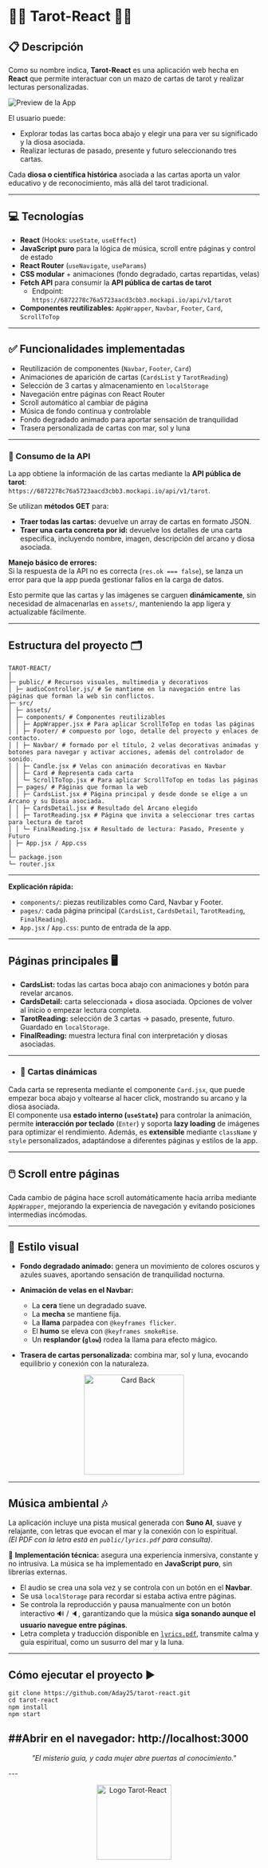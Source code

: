 # 🌊🌞 Tarot-React 🌛🌟

## 📋 Descripción
Como su nombre indica, **Tarot-React** es una aplicación web hecha en **React** que permite interactuar con un mazo de cartas de tarot y realizar lecturas personalizadas.  

![Preview de la App](public/screencaps.png)

El usuario puede:  
- Explorar todas las cartas boca abajo y elegir una para ver su significado y la diosa asociada.  
- Realizar lecturas de pasado, presente y futuro seleccionando tres cartas.  

Cada **diosa o científica histórica** asociada a las cartas aporta un valor educativo y de reconocimiento, más allá del tarot tradicional.  

---

## 💻 Tecnologías
- **React** (Hooks: `useState`, `useEffect`)  
- **JavaScript puro** para la lógica de música, scroll entre páginas y control de estado  
- **React Router** (`useNavigate`, `useParams`)  
- **CSS modular** + animaciones (fondo degradado, cartas repartidas, velas)  
- **Fetch API** para consumir la **API pública de cartas de tarot**  
  - Endpoint: `https://6872278c76a5723aacd3cbb3.mockapi.io/api/v1/tarot`  
- **Componentes reutilizables:** `AppWrapper`, `Navbar`, `Footer`, `Card`, `ScrollToTop`  

---

## ✅ Funcionalidades implementadas 
- Reutilización de componentes (`Navbar`, `Footer`, `Card`)  
- Animaciones de aparición de cartas (`CardsList` y `TarotReading`)  
- Selección de 3 cartas y almacenamiento en `localStorage`  
- Navegación entre páginas con React Router  
- Scroll automático al cambiar de página  
- Música de fondo continua y controlable  
- Fondo degradado animado para aportar sensación de tranquilidad  
- Trasera personalizada de cartas con mar, sol y luna  
---

### 📡 Consumo de la API
La app obtiene la información de las cartas mediante la **API pública de tarot**:  
`https://6872278c76a5723aacd3cbb3.mockapi.io/api/v1/tarot`.

Se utilizan **métodos GET** para:  
- **Traer todas las cartas:** devuelve un array de cartas en formato JSON.  
- **Traer una carta concreta por id:** devuelve los detalles de una carta específica, incluyendo nombre, imagen, descripción del arcano y diosa asociada.  

**Manejo básico de errores:**  
Si la respuesta de la API no es correcta (`res.ok === false`), se lanza un error para que la app pueda gestionar fallos en la carga de datos.  

Esto permite que las cartas y las imágenes se carguen **dinámicamente**, sin necesidad de almacenarlas en `assets/`, manteniendo la app ligera y actualizable fácilmente.

---

## Estructura del proyecto 🗂️

```
TAROT-REACT/
│
├─ public/ # Recursos visuales, multimedia y decorativos
│ ├─ audioController.js/ # Se mantiene en la navegación entre las páginas que forman la web sin conflictos.
├─ src/
│ ├─ assets/ 
│ ├─ components/ # Componentes reutilizables
│ │ ├─ AppWrapper.jsx # Para aplicar ScrollToTop en todas las páginas
│ │ ├─ Footer/ # compuesto por logo, detalle del proyecto y enlaces de contacto.
│ │ ├─ Navbar/ # formado por el título, 2 velas decorativas animadas y botones para navegar y activar acciones, además del controlador de sonido.
│ │ ├─ Candle.jsx # Velas con animación decorativas en Navbar
│ │ ├─ Card # Representa cada carta
│ │ └─ ScrollToTop.jsx # Para aplicar ScrollToTop en todas las páginas
│ ├─ pages/ # Páginas que forman la web
│ │ ├─ CardsList.jsx # Página principal y desde donde se elige a un Arcano y su Diosa asociada.
│ │ ├─ CardsDetail.jsx # Resultado del Arcano elegido
│ │ ├─ TarotReading.jsx # Página que invita a seleccionar tres cartas para lectura de tarot
│ │ └─ FinalReading.jsx # Resultado de lectura: Pasado, Presente y Futuro
│ ├─ App.jsx / App.css
│
└─ package.json
└─ router.jsx
```
---

**Explicación rápida:**  
- `components/`: piezas reutilizables como Card, Navbar y Footer.  
- `pages/`: cada página principal (`CardsList`, `CardsDetail`, `TarotReading`, `FinalReading`).  
- `App.jsx` / `App.css`: punto de entrada de la app.  

---

## Páginas principales 🖥️
- **CardsList:** todas las cartas boca abajo con animaciones y botón para revelar arcanos.  
- **CardsDetail:** carta seleccionada + diosa asociada. Opciones de volver al inicio o empezar lectura completa.  
- **TarotReading:** selección de 3 cartas → pasado, presente, futuro. Guardado en `localStorage`.  
- **FinalReading:** muestra lectura final con interpretación y diosas asociadas.

---

- ### 💠 Cartas dinámicas
Cada carta se representa mediante el componente `Card.jsx`, que puede empezar boca abajo y voltearse al hacer click, mostrando su arcano y la diosa asociada.  
El componente usa **estado interno (`useState`)** para controlar la animación, permite **interacción por teclado** (`Enter`) y soporta **lazy loading** de imágenes para optimizar el rendimiento. Además, es **extensible** mediante `className` y `style` personalizados, adaptándose a diferentes páginas y estilos de la app.  

---

## 🖱️ Scroll entre páginas
Cada cambio de página hace scroll automáticamente hacia arriba mediante `AppWrapper`, mejorando la experiencia de navegación y evitando posiciones intermedias incómodas. 

---

## 🎨 Estilo visual

- **Fondo degradado animado:** genera un movimiento de colores oscuros y azules suaves, aportando sensación de tranquilidad nocturna.
  
- **Animación de velas en el Navbar:**  
  - La **cera** tiene un degradado suave.  
  - La **mecha** se mantiene fija.  
  - La **llama** parpadea con `@keyframes flicker`.  
  - El **humo** se eleva con `@keyframes smokeRise`.  
  - Un **resplandor (`glow`)** rodea la llama para efecto mágico.  

- **Trasera de cartas personalizada:** combina mar, sol y luna, evocando equilibrio y conexión con la naturaleza.  

<p align="center">
  <img src="public/card-back.png" alt="Card Back" width="200px"/>
</p>  

--- 


## Música ambiental 🎶
La aplicación incluye una pista musical generada con **Suno AI**, suave y relajante, con letras que evocan el mar y la conexión con lo espiritual.  
*(El PDF con la letra está en `public/lyrics.pdf` para consulta)*.  

🔹 **Implementación técnica:** asegura una experiencia inmersiva, constante y no intrusiva. 
La música se ha implementado en **JavaScript puro**, sin librerías externas.  
- El audio se crea una sola vez y se controla con un botón en el **Navbar**.  
- Se usa `localStorage` para recordar si estaba activa entre páginas.  
- Se controla la reproducción y pausa manualmente con un botón interactivo 🔊 / 🔈, garantizando que la música **siga sonando aunque el usuario navegue entre páginas**.
- Letra completa y traducción disponible en [`lyrics.pdf`](public/lyrics.pdf), transmite calma y guía espiritual, como un susurro del mar y la luna. 

---

## Cómo ejecutar el proyecto ▶️
```
git clone https://github.com/Aday25/tarot-react.git
cd tarot-react
npm install
npm start

```
##Abrir en el navegador: http://localhost:3000
---
<p align="center">
  <em>"El misterio guía, y cada mujer abre puertas al conocimiento."</em>
</p>
---

<p align="center"> <img src="public/logo.png" alt="Logo Tarot-React" width="150px"/> </p>







